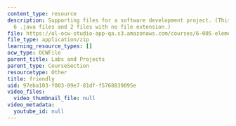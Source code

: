 ```yaml
---
content_type: resource
description: Supporting files for a software development project. (This ZIP file contains
  6 .java files and 2 files with no file extension.)
file: https://ol-ocw-studio-app-qa.s3.amazonaws.com/courses/6-005-elements-of-software-construction-fall-2008/97eba103f00309e781dff5768839095e_friendly.zip
file_type: application/zip
learning_resource_types: []
ocw_type: OCWFile
parent_title: Labs and Projects
parent_type: CourseSection
resourcetype: Other
title: friendly
uid: 97eba103-f003-09e7-81df-f5768839095e
video_files:
  video_thumbnail_file: null
video_metadata:
  youtube_id: null
---
```

